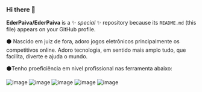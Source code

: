 ### Hi there 👋


**EderPaiva/EderPaiva** is a ✨ _special_ ✨ repository because its `README.md` (this file) appears on your GitHub profile.

:black_circle: Nascido em juiz de fora, adoro jogos eletrônicos principalmente os competitivos online.
Adoro tecnologia, em sentido mais amplo tudo, que facilita, diverte e ajuda o mundo.

:black_circle:Tenho proeficiência em nivel profissional nas ferramenta abaixo:

![image](https://user-images.githubusercontent.com/57035941/125869961-c02cbeed-a7cb-4602-a977-5df271b83d2f.png)
![image](https://user-images.githubusercontent.com/57035941/125869979-3e0188d9-85db-4256-9a11-0649667e5bcf.png)
![image](https://user-images.githubusercontent.com/57035941/125869997-6f5e1ac1-5972-4aa2-a5ad-a3eee96cf7de.png)
![image](https://user-images.githubusercontent.com/57035941/125870140-b56e5cf5-ad19-4cd7-9947-b41a4e3d5d71.png)
![image](https://user-images.githubusercontent.com/57035941/125870159-931cb73a-8d82-42e2-9b4a-28ac8e9b3608.png)






